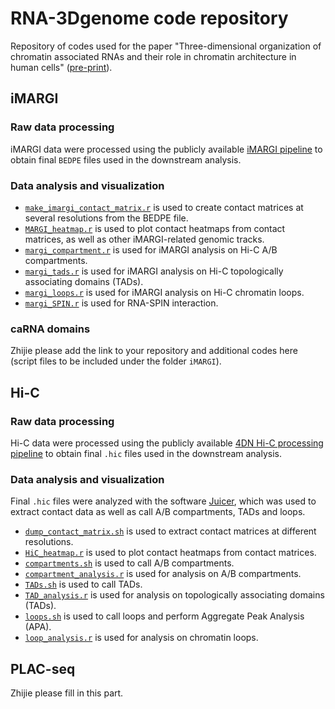 # RNA-3Dgenome code repository

Repository of codes used for the paper "Three-dimensional organization of chromatin associated RNAs and their role in chromatin architecture in human cells" ([pre-print](https://www.biorxiv.org/content/10.1101/2021.06.10.447969v1)).

## iMARGI

### Raw data processing

iMARGI data were processed using the publicly available [iMARGI pipeline](https://github.com/Zhong-Lab-UCSD/iMARGI-Docker) to obtain final `BEDPE` files used in the downstream analysis.

### Data analysis and visualization

- [`make_imargi_contact_matrix.r`](./iMARGI/make_imargi_contact_matrix.r) is used to create contact matrices at several resolutions from the BEDPE file.
- [`MARGI_heatmap.r`](./iMARGI/MARGI_heatmap.r) is used to plot contact heatmaps from contact matrices, as well as other iMARGI-related genomic tracks.
- [`margi_compartment.r`](./iMARGI/margi_compartment.r) is used for iMARGI analysis on Hi-C A/B compartments.
- [`margi_tads.r`](./iMARGI/margi_tads.r) is used for iMARGI analysis on Hi-C topologically associating domains (TADs).
- [`margi_loops.r`](./iMARGI/margi_loops.r) is used for iMARGI analysis on Hi-C chromatin loops.
- [`margi_SPIN.r`](./iMARGI/margi_SPIN.r) is used for RNA-SPIN interaction. 


### caRNA domains

Zhijie please add the link to your repository and additional codes here (script files to be included under the folder `iMARGI`).


## Hi-C

### Raw data processing

Hi-C data were processed using the publicly available [4DN Hi-C processing pipeline](https://data.4dnucleome.org/resources/data-analysis/hi_c-processing-pipeline) to obtain final `.hic` files used in the downstream analysis.


### Data analysis and visualization

Final `.hic` files were analyzed with the software [Juicer](https://github.com/aidenlab/juicer), which was used to extract contact data as well as call A/B compartments, TADs and loops.

- [`dump_contact_matrix.sh`](./HiC/dump_contact_matrix.sh) is used to extract contact matrices at different resolutions.
- [`HiC_heatmap.r`](./HiC/HiC_heatmap.r) is used to plot contact heatmaps from contact matrices.
- [`compartments.sh`](./HiC/compartments.sh) is used to call A/B compartments.
- [`compartment_analysis.r`](./HiC/compartment_analysis.r) is used for analysis on A/B compartments.
- [`TADs.sh`](./HiC/TADs.sh) is used to call TADs.
- [`TAD_analysis.r`](./HiC/TAD_analysis.r) is used for analysis on topologically associating domains (TADs).
- [`loops.sh`](./HiC/loops.sh) is used to call loops and perform Aggregate Peak Analysis (APA).
- [`loop_analysis.r`](./HiC/loop_analysis.r) is used for analysis on chromatin loops.

## PLAC-seq

Zhijie please fill in this part.
